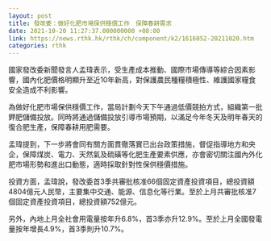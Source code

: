 ```yaml
---
layout: post
title: 發改委：做好化肥市場保供穩價工作　保障春耕需求
date: 2021-10-20 11:27:37.000000000 +08:00
link: https://news.rthk.hk/rthk/ch/component/k2/1616052-20211020.htm
categories: rthk
---
```


國家發改委新聞發言人孟瑋表示，受生產成本推動、國際市場傳導等綜合因素影響，國內化肥價格明顯升至近10年新高，對保護農民種糧積極性、維護國家糧食安全造成不利影響。

為做好化肥市場保供穩價工作，當局計劃今天下午通過低價競拍方式，組織第一批鉀肥儲備投放。同時將通過儲備投放引導市場預期，以滿足今年冬天及明年春天的復合肥生產，保障春耕用肥需要。

孟瑋提到，下一步將會同有關方面貫徹落實已出台政策措施，督促指導地方和央企，保障煤炭、電力、天然氣及硫磺等化肥生產要素供應，亦會密切關注國內外化肥市場形勢和進出口動態，適時採取針對性保供穩價措施。

投資方面，孟瑋說，發改委首3季共審批核准66個固定資產投資項目，總投資額4804億元人民幣，主要集中交通、能源、信息化等行業。至於上月共審批核准7個固定資產投資項目，總投資額752億元。

另外，內地上月全社會用電量按年升6.8%，首3季亦升12.9%。至於上月全國發電量按年增長4.9%，首3季則升10.7%。
